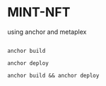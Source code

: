 # MINT-NFT

using anchor and metaplex


```shell

anchor build

anchor deploy

anchor build && anchor deploy




```
